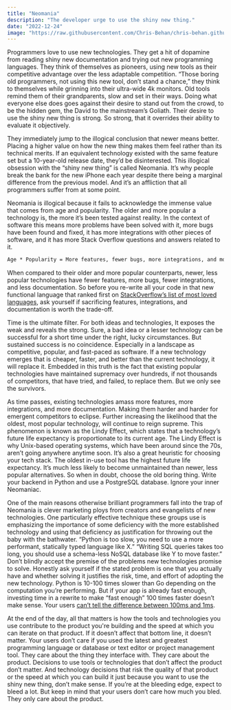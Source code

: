 ```yaml
---
title: "Neomania"
description: "The developer urge to use the shiny new thing."
date: "2022-12-24"
image: "https://raw.githubusercontent.com/Chris-Behan/chris-behan.github.io/master/public/images/spaceship.jpeg"
---
```

Programmers love to use new technologies. They get a hit of dopamine from reading shiny new documentation and trying out new programming languages. They think of themselves as pioneers, using new tools as their competitive advantage over the less adaptable competition. “Those boring old programmers, not using this new tool, don’t stand a chance,” they think to themselves while grinning into their ultra-wide 4k monitors. Old tools remind them of their grandparents, slow and set in their ways. Doing what everyone else does goes against their desire to stand out from the crowd, to be the hidden gem, the David to the mainstream’s Goliath. Their desire to use the shiny new thing is strong. So strong, that it overrides their ability to evaluate it objectively.

They immediately jump to the illogical conclusion that newer means better. Placing a higher value on how the new thing makes them feel rather than its technical merits. If an equivalent technology existed with the same feature set but a 10-year-old release date, they’d be disinterested. This illogical obsession with the “shiny new thing” is called Neomania. It’s why people break the bank for the new iPhone each year despite there being a marginal difference from the previous model. And it’s an affliction that all programmers suffer from at some point.

Neomania is illogical because it fails to acknowledge the immense value that comes from age and popularity. The older and more popular a technology is, the more it’s been tested against reality. In the context of software this means more problems have been solved with it, more bugs have been found and fixed, it has more integrations with other pieces of software, and it has more Stack Overflow questions and answers related to it.

```md
Age * Popularity = More features, fewer bugs, more integrations, and more documentation
```

When compared to their older and more popular counterparts, newer, less popular technologies have fewer features, more bugs, fewer integrations, and less documentation. So before you re-write all your code in that new functional language that ranked first on [StackOverflow’s list of most loved languages](https://survey.stackoverflow.co/2022/#technology-most-loved-dreaded-and-wanted), ask yourself if sacrificing features, integrations, and documentation is worth the trade-off.

Time is the ultimate filter. For both ideas and technologies, It exposes the weak and reveals the strong. Sure, a bad idea or a lesser technology can be successful for a short time under the right, lucky circumstances. But sustained success is no coincidence. Especially in a landscape as competitive, popular, and fast-paced as software. If a new technology emerges that is cheaper, faster, and better than the current technology, it will replace it. Embedded in this truth is the fact that existing popular technologies have maintained supremacy over hundreds, if not thousands of competitors, that have tried, and failed, to replace them. But we only see the survivors.

As time passes, existing technologies amass more features, more integrations, and more documentation. Making them harder and harder for emergent competitors to eclipse. Further increasing the likelihood that the oldest, most popular technology, will continue to reign supreme. This phenomenon is known as the Lindy Effect, which states that a technology’s future life expectancy is proportionate to its current age. The Lindy Effect is why Unix-based operating systems, which have been around since the 70s, aren’t going anywhere anytime soon. It’s also a great heuristic for choosing your tech stack. The oldest in-use tool has the highest future life expectancy. It’s much less likely to become unmaintained than newer, less popular alternatives. So when in doubt, choose the old boring thing. Write your backend in Python and use a PostgreSQL database. Ignore your inner Neomaniac.

One of the main reasons otherwise brilliant programmers fall into the trap of Neomania is clever marketing ploys from creators and evangelists of new technologies. One particularly effective technique these groups use is emphasizing the importance of some deficiency with the more established technology and using that deficiency as justification for throwing out the baby with the bathwater. “Python is too slow, you need to use a more performant, statically typed language like X.” “Writing SQL queries takes too long, you should use a schema-less NoSQL database like Y to move faster.” Don’t blindly accept the premise of the problems new technologies promise to solve. Honestly ask yourself if the stated problem is one that you actually have and whether solving it justifies the risk, time, and effort of adopting the new technology. Python is 10-100 times slower than Go depending on the computation you’re performing. But if your app is already fast enough, investing time in a rewrite to make “fast enough” 100 times faster doesn’t make sense. Your users [can’t tell the difference between 100ms and 1ms](https://www.nngroup.com/articles/response-times-3-important-limits/).

At the end of the day, all that matters is how the tools and technologies you use contribute to the product you're building and the speed at which you can iterate on that product. If it doesn’t affect that bottom line, it doesn’t matter. Your users don’t care if you used the latest and greatest programming language or database or text editor or project management tool. They care about the thing they interface with. They care about the product. Decisions to use tools or technologies that don’t affect the product don’t matter. And technology decisions that risk the quality of that product or the speed at which you can build it just because you want to use the shiny new thing, don’t make sense. If you’re at the bleeding edge, expect to bleed a lot. But keep in mind that your users don’t care how much you bled. They only care about the product.
